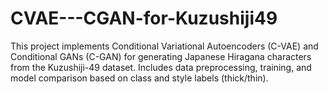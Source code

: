 # CVAE---CGAN-for-Kuzushiji49
This project implements Conditional Variational Autoencoders (C-VAE) and Conditional GANs (C-GAN) for generating Japanese Hiragana characters from the Kuzushiji-49 dataset. Includes data preprocessing, training, and model comparison based on class and style labels (thick/thin).
